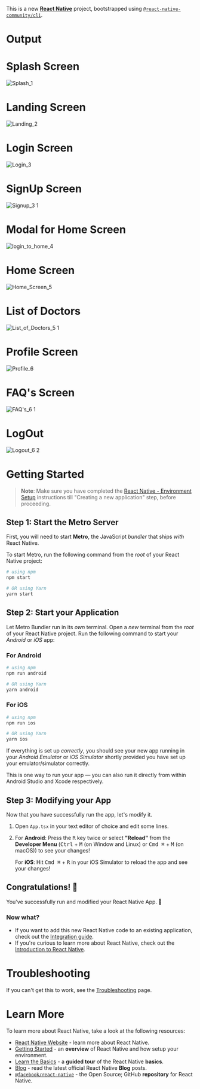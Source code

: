 This is a new [**React Native**](https://reactnative.dev) project, bootstrapped using [`@react-native-community/cli`](https://github.com/react-native-community/cli).

# Output

# Splash Screen
![Splash_1](https://github.com/waleed826/Doctora/assets/112548206/a23e046c-0f3c-4536-b017-6b2b44b023b6)

# Landing Screen
![Landing_2](https://github.com/waleed826/Doctora/assets/112548206/d0328754-8e52-427c-b522-91244fd0c4ed)

# Login Screen
![Login_3](https://github.com/waleed826/Doctora/assets/112548206/437fd525-6091-4cfd-b3d2-32ba3e021c1c)

# SignUp Screen
![Signup_3 1](https://github.com/waleed826/Doctora/assets/112548206/a6505973-89de-4586-8074-9b9c4fdb65bd)

# Modal for Home Screen
![login_to_home_4](https://github.com/waleed826/Doctora/assets/112548206/72cf646f-5979-41b3-856e-bc662ae20c8e)

# Home Screen
![Home_Screen_5](https://github.com/waleed826/Doctora/assets/112548206/36a9772d-94be-4a98-88f8-bc64aabf93da)

# List of Doctors
![List_of_Doctors_5 1](https://github.com/waleed826/Doctora/assets/112548206/7e7dc6dc-c825-436c-848e-b443f445ea46)

# Profile Screen
![Profile_6](https://github.com/waleed826/Doctora/assets/112548206/ac54ed7f-2c41-42b5-b75a-59bda5175d85)

# FAQ's Screen
![FAQ's_6 1](https://github.com/waleed826/Doctora/assets/112548206/215e3c4a-0525-4789-9931-de06533c813b)

# LogOut
![Logout_6 2](https://github.com/waleed826/Doctora/assets/112548206/a6d1e0a8-2588-4e47-ab98-b8d826ba4d66)








# Getting Started

>**Note**: Make sure you have completed the [React Native - Environment Setup](https://reactnative.dev/docs/environment-setup) instructions till "Creating a new application" step, before proceeding.

## Step 1: Start the Metro Server

First, you will need to start **Metro**, the JavaScript _bundler_ that ships _with_ React Native.

To start Metro, run the following command from the _root_ of your React Native project:

```bash
# using npm
npm start

# OR using Yarn
yarn start
```

## Step 2: Start your Application

Let Metro Bundler run in its _own_ terminal. Open a _new_ terminal from the _root_ of your React Native project. Run the following command to start your _Android_ or _iOS_ app:

### For Android

```bash
# using npm
npm run android

# OR using Yarn
yarn android
```

### For iOS

```bash
# using npm
npm run ios

# OR using Yarn
yarn ios
```

If everything is set up _correctly_, you should see your new app running in your _Android Emulator_ or _iOS Simulator_ shortly provided you have set up your emulator/simulator correctly.

This is one way to run your app — you can also run it directly from within Android Studio and Xcode respectively.

## Step 3: Modifying your App

Now that you have successfully run the app, let's modify it.

1. Open `App.tsx` in your text editor of choice and edit some lines.
2. For **Android**: Press the <kbd>R</kbd> key twice or select **"Reload"** from the **Developer Menu** (<kbd>Ctrl</kbd> + <kbd>M</kbd> (on Window and Linux) or <kbd>Cmd ⌘</kbd> + <kbd>M</kbd> (on macOS)) to see your changes!

   For **iOS**: Hit <kbd>Cmd ⌘</kbd> + <kbd>R</kbd> in your iOS Simulator to reload the app and see your changes!

## Congratulations! :tada:

You've successfully run and modified your React Native App. :partying_face:

### Now what?

- If you want to add this new React Native code to an existing application, check out the [Integration guide](https://reactnative.dev/docs/integration-with-existing-apps).
- If you're curious to learn more about React Native, check out the [Introduction to React Native](https://reactnative.dev/docs/getting-started).

# Troubleshooting

If you can't get this to work, see the [Troubleshooting](https://reactnative.dev/docs/troubleshooting) page.

# Learn More

To learn more about React Native, take a look at the following resources:

- [React Native Website](https://reactnative.dev) - learn more about React Native.
- [Getting Started](https://reactnative.dev/docs/environment-setup) - an **overview** of React Native and how setup your environment.
- [Learn the Basics](https://reactnative.dev/docs/getting-started) - a **guided tour** of the React Native **basics**.
- [Blog](https://reactnative.dev/blog) - read the latest official React Native **Blog** posts.
- [`@facebook/react-native`](https://github.com/facebook/react-native) - the Open Source; GitHub **repository** for React Native.
